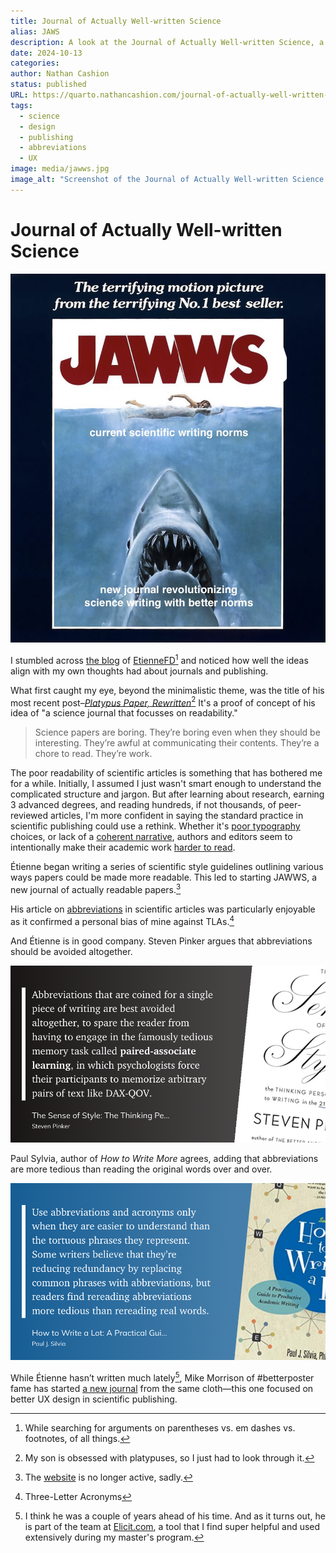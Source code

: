 ```yaml
---
title: Journal of Actually Well-written Science
alias: JAWS
description: A look at the Journal of Actually Well-written Science, a journal focused on readability in scientific papers, and its alignment with better UX design in publishing.
date: 2024-10-13
categories: 
author: Nathan Cashion 
status: published
URL: https://quarto.nathancashion.com/journal-of-actually-well-written-science
tags: 
  - science
  - design
  - publishing
  - abbreviations
  - UX
image: media/jawws.jpg
image_alt: "Screenshot of the Journal of Actually Well-written Science homepage, featuring a platypus illustration and a list of articles."
---
```


# Journal of Actually Well-written Science
![The Journal of Actually Well-written Science homepage](media/jawws.jpg)

I stumbled across [the blog](https://etiennefd.com/dgm/the-journal-of-actually-well-written-science/) of [EtienneFD](https://etiennefd.com)[^1] and noticed how well the ideas align with my own thoughts had about journals and publishing.

What first caught my eye, beyond the minimalistic theme, was the title of his most recent post–*‌[Platypus Paper, Rewritten](https://etiennefd.com/dgm/platypus-paper-rewritten/)*[^2] It's a proof of concept of his idea of "a science journal that focusses on readability."

> Science papers are boring. They’re boring even when they should be interesting. They’re awful at communicating their contents. They’re a chore to read. They’re work.

The poor readability of scientific articles is something that has bothered me for a while. Initially, I assumed I just wasn't smart enough to understand the complicated structure and jargon. But after learning about research, earning 3 advanced degrees, and reading hundreds, if not thousands, of peer-reviewed articles, I'm more confident in saying the standard practice in scientific publishing could use a rethink. Whether it's [poor typography](https://x.com/nathancashion/status/1752848499006427439) choices, or lack of a [coherent narrative](https://youtu.be/ZXJIgvfTPaM?si=PrF8JvcluJgScCjI&t=2451), authors and editors seem to intentionally make their academic work [harder to read](https://www.youtube.com/shorts/Vo_-qbrke7U).

Étienne began writing a series of scientific style guidelines outlining various ways papers could be made more readable. This led to starting JAWWS, a new journal of actually readable papers.[^3]

His article on [abbreviations](https://etiennefd.com/dgm/science-style-guide-abbreviations/) in scientific articles was particularly enjoyable as it confirmed a personal bias of mine against TLAs.[^4]

And Étienne is in good company. Steven Pinker argues that abbreviations should be avoided altogether.

![Quote from *Sense of Style* by Steven Pinker](/media/Abbreviations_SenseOfStyle.png)

Paul Sylvia, author of *How to Write More* agrees, adding that abbreviations are more tedious than reading the original words over and over.

![Quote from *How to Write a Lot* by Paul Silvia](/media/Abbreviations_HowToWriteALot.png)

While Étienne hasn’t written much lately[^5], Mike Morrison of #betterposter fame has started [a new journal](https://scienceux.org) from the same cloth—this one focused on better UX design in scientific publishing.


[^1]: While searching for arguments on parentheses vs. em dashes vs. footnotes, of all things.
[^2]: My son is obsessed with platypuses, so I just had to look through it.
[^3]: The [website](https://jawws.org) is no longer active, sadly.
[^4]: Three-Letter Acronyms
[^5]: I think he was a couple of years ahead of his time. And as it turns out, he is part of the team at [Elicit.com](https://elicit.com/?via=nathan), a tool that I find super helpful and used extensively during my master's program.